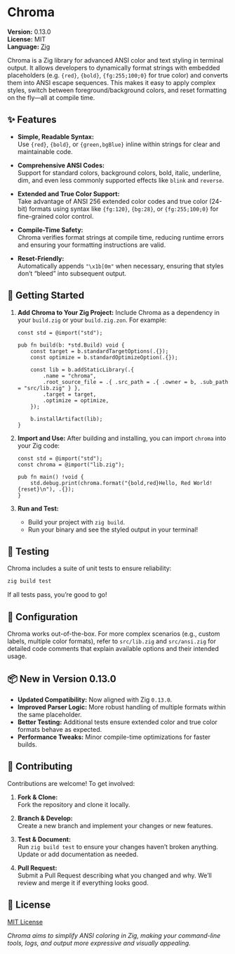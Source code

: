 # Chroma

**Version:** 0.13.0  
**License:** MIT  
**Language:** [Zig](https://ziglang.org)

Chroma is a Zig library for advanced ANSI color and text styling in terminal output. It allows developers to dynamically format strings with embedded placeholders (e.g. `{red}`, `{bold}`, `{fg:255;100;0}` for true color) and converts them into ANSI escape sequences. This makes it easy to apply complex styles, switch between foreground/background colors, and reset formatting on the fly—all at compile time.

## ✨ Features

- **Simple, Readable Syntax:**  
  Use `{red}`, `{bold}`, or `{green,bgBlue}` inline within strings for clear and maintainable code.

- **Comprehensive ANSI Codes:**  
  Support for standard colors, background colors, bold, italic, underline, dim, and even less commonly supported effects like `blink` and `reverse`.

- **Extended and True Color Support:**  
  Take advantage of ANSI 256 extended color codes and true color (24-bit) formats using syntax like `{fg:120}`, `{bg:28}`, or `{fg:255;100;0}` for fine-grained color control.

- **Compile-Time Safety:**  
  Chroma verifies format strings at compile time, reducing runtime errors and ensuring your formatting instructions are valid.

- **Reset-Friendly:**  
  Automatically appends `"\x1b[0m"` when necessary, ensuring that styles don’t “bleed” into subsequent output.

## 🚀 Getting Started

1. **Add Chroma to Your Zig Project:**
   Include Chroma as a dependency in your `build.zig` or your `build.zig.zon`. For example:

   ```zig
   const std = @import("std");

   pub fn build(b: *std.Build) void {
       const target = b.standardTargetOptions(.{});
       const optimize = b.standardOptimizeOption(.{});

       const lib = b.addStaticLibrary(.{
           .name = "chroma",
           .root_source_file = .{ .src_path = .{ .owner = b, .sub_path = "src/lib.zig" } },
           .target = target,
           .optimize = optimize,
       });

       b.installArtifact(lib);
   }
   ```

2. **Import and Use:**
   After building and installing, you can import `chroma` into your Zig code:

   ```zig
   const std = @import("std");
   const chroma = @import("lib.zig");

   pub fn main() !void {
       std.debug.print(chroma.format("{bold,red}Hello, Red World!{reset}\n"), .{});
   }
   ```

3. **Run and Test:**
   - Build your project with `zig build`.
   - Run your binary and see the styled output in your terminal!

## 🧪 Testing

Chroma includes a suite of unit tests to ensure reliability:

```bash
zig build test
```

If all tests pass, you’re good to go!

## 🔧 Configuration

Chroma works out-of-the-box. For more complex scenarios (e.g., custom labels, multiple color formats), refer to `src/lib.zig` and `src/ansi.zig` for detailed code comments that explain available options and their intended usage.

## 📦 New in Version 0.13.0

- **Updated Compatibility:** Now aligned with Zig `0.13.0`.
- **Improved Parser Logic:** More robust handling of multiple formats within the same placeholder.
- **Better Testing:** Additional tests ensure extended color and true color formats behave as expected.
- **Performance Tweaks:** Minor compile-time optimizations for faster builds.

## 🤝 Contributing

Contributions are welcome! To get involved:

1. **Fork & Clone:**  
   Fork the repository and clone it locally.

2. **Branch & Develop:**  
   Create a new branch and implement your changes or new features.

3. **Test & Document:**  
   Run `zig build test` to ensure your changes haven’t broken anything. Update or add documentation as needed.

4. **Pull Request:**  
   Submit a Pull Request describing what you changed and why. We’ll review and merge it if everything looks good.

## 📝 License

[MIT License](./LICENSE)

_Chroma aims to simplify ANSI coloring in Zig, making your command-line tools, logs, and output more expressive and visually appealing._
